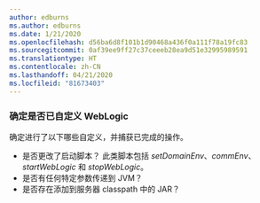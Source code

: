 ```yaml
---
author: edburns
ms.author: edburns
ms.date: 1/21/2020
ms.openlocfilehash: d56ba6d8f101b1d90468a436f0a111f78a19fc83
ms.sourcegitcommit: 0af39ee9ff27c37ceeeb28ea9d51e32995989591
ms.translationtype: HT
ms.contentlocale: zh-CN
ms.lasthandoff: 04/21/2020
ms.locfileid: "81673403"
---
```

### <a name="determine-whether-weblogic-has-been-customized"></a>确定是否已自定义 WebLogic

确定进行了以下哪些自定义，并捕获已完成的操作。

* 是否更改了启动脚本？ 此类脚本包括 *setDomainEnv*、*commEnv*、*startWebLogic* 和 *stopWebLogic*。
* 是否有任何特定参数传递到 JVM？
* 是否存在添加到服务器 classpath 中的 JAR？
